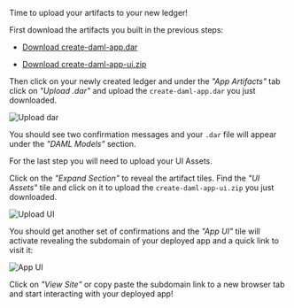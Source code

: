 Time to upload your artifacts to your new ledger!

First download the artifacts you built in the previous steps:

- [Download create-daml-app.dar](https://[[HOST_SUBDOMAIN]]-8080-[[KATACODA_HOST]].environments.katacoda.com/create-daml-app.dar)

- [Download create-daml-app-ui.zip](https://[[HOST_SUBDOMAIN]]-8080-[[KATACODA_HOST]].environments.katacoda.com/create-daml-app-ui.zip)

Then click on your newly created ledger and under the _"App Artifacts"_ tab click on _"Upload .dar"_ and upload the `create-daml-app.dar` you just downloaded.

![Upload dar](/daml/courses/getting-started/deploy-to-dabl/assets/project-dabl-upload-dar.gif)

You should see two confirmation messages and your `.dar` file will appear under the _"DAML Models"_ section.

For the last step you will need to upload your UI Assets.

Click on the _"Expand Section"_ to reveal the artifact tiles. Find the _"UI Assets"_ tile and click on it to upload the `create-daml-app-ui.zip` you just downloaded.

![Upload UI](/daml/courses/getting-started/deploy-to-dabl/assets/project-dabl-upload-ui.gif)

You should get another set of confirmations and the _"App UI"_ tile will activate revealing the subdomain of your deployed app and a quick link to visit it:

![App UI](/daml/courses/getting-started/deploy-to-dabl/assets/project-dabl-published-ui.png)

Click on _"View Site"_ or copy paste the subdomain link to a new browser tab and start interacting with your deployed app!
